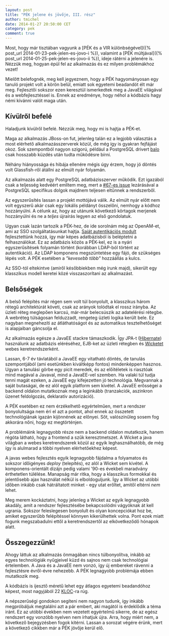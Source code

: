 ```yaml
---
layout: post
title: "PÉK jelene és jövője, III. rész"
author: tmichel
date: 2014-01-27 20:50:00 CET
category: pek
comment: true
---
```


Most, hogy már tisztában vagyunk a [PÉK és a VIR különbségével]({% post_url 2014-01-23-pek-jelen-es-jovo-i %}), valamint a [PÉK múltjával]({% post_url 2014-01-25-pek-jelen-es-jovo-ii %}), ideje rátérni a jelenére is. Nézzük meg, hogyan épül fel az alkalmazás és ez milyen problémákhoz vezet!

Mielőtt belefognék, meg kell jegyeznem, hogy a PÉK hagyományosan egy tanuló projekt volt a körön belül, emiatt sok egyetemi beadandót élt már meg. Fejlesztői sokszor ezen keresztül ismerkedtek meg a JavaEE világával és a webfejlesztéssel is. Ennek az eredménye, hogy néhol a kódbázis hagy némi kívánni valót maga után.

## Kívülről befelé

Haladjunk kívülről befelé. Nézzük meg, hogy mi is hajtja a PÉK-et.

Maga az alkalmazás JBoss-on fut, jelenleg talán ez a legjobb választás a most elérhető alkalmazásszerverek közül, de még így is gyakran fejfájást okoz. Sok szempontból nagyon szigorú, például a PostgreSQL drivert [balo](https://profile.sch.bme.hu/profile/show/uid/balo) csak hosszabb küzdés után tudta működésre bírni.

Néhány hiányossága és hibája ellenére mégis úgy érzem, hogy jó döntés volt Glassfish-ről átállni az elmúlt nyár folyamán.

Az alkalmazás alatt egy PostgreSQL adatbázisszerver működik. Ezt igazából csak a teljesség kedvéért említem meg, mert a [#67-es issue](https://github.com/kir-dev/korok/issues/67) lezárásával a PostgreSQL specifikus dolgok majdnem teljesen eltűnnek a rendszerből.

Az egyszerűsítés lassan a projekt mottójává válik. Az elmúlt nyár előtt nem volt egyszerű akár csak egy lokális példányt összelőni, nemhogy a kódhoz hozzányúlni. A célunk az, hogy az utánunk következő körtagok merjenek hozzányúlni és ne a _teljes_ újraírás legyen az első gondolatuk.

Ugyan csak lazán tartozik a PÉK-hez, de ide sorolnám még az OpenAM-et, ami az SSO szolgáltatásunkat hajtja. [Saját autentikációs modult](https://github.com/kir-dev/vir-auth) fejlesztettünk hozzá, így már képes adatbázisból is beléptetni a felhasználókat. Ez az adatbázis közös a PÉK-kel, ez is a nyári egyszerűsítések folyamán történt (korábban LDAP-ból történt az autentikáció). Az LDAP komponens megszüntetése egy fájó, de szükséges lépés volt. A PÉK esetében a _"kevesebb több"_ hozzáállás a kulcs.

Az SSO-tól eltekintve (amiről későbbiekben még írunk majd), sikerült egy klasszikus modell keretei közé visszaszorítani az alkalmazást.

## Belsőségek

A belső felépítés már régen sem volt túl bonyolult, a klasszikus három rétegű architektúrát követi, csak az arányok tolódtak el rossz irányba. Az üzleti réteg meglepően karcsú, már-már belecsúszik az adatelérési rétegbe. A webréteg túlságosan felduzzadt, rengeteg üzleti logika került bele. Ez nagyban megnehezíti az átláthatóságot és az automatikus tesztelhetőséget is alapjaiban gáncsolja el.

Az alkalmazás egésze a JavaEE stackre támaszkodik. Így JPA-t ([Hibernate](http://hibernate.org/)) használunk az adatbázis eléréséhez, EJB-ket az üzleti rétegben és [Wicketet](https://wicket.apache.org/) webes keretrendszerként.

Lassan, 6-7 év távlatából a JavaEE egy vitatható döntés, de tanulás szempontjából (ami esetünkben kiváltképp fontos) mindenképpen hasznos. Ugyan a tanulási görbe egy picit meredek, és az előítéletek is riasztóak mind magával a Javaval, mind a JavaEE-vel szemben. Ha valaki túl tudja tenni magát ezeken, a JavaEE egy kifejezetten jó technológia. Megvannak a saját butaságai, de ez alól egyik platform sem kivétel. A JavaEE erősségei a backend oldalon mutatkoznak meg a leginkább (tranzakciók, aszinkron üzenet feldolgozás, deklaratív autorizáció).

A PÉK esetében ez nem érzékelhető egyértelműen, mert a rendszer bonyolultsága nem éri el azt a pontot, ahol ennek az összetett technológiának igazán kijönnének az előnyei. Sőt, valószínűleg sosem fog akkorára nőni, hogy ez megtörténjen.

A problémáink legnagyobb része nem a backend oldalon mutatkozik, hanem régóta látható, hogy a frontend a szűk keresztmetszet. A Wicket a java világban a webes keretrendszerek közül az egyik leghasználhatóbb, de még így is alulmarad a többi nyelven elérhetőekhez képest.

A javas webes fejlesztés egyik legnagyobb fájdalma a folyamatos és sokszor időigényes _deploy_ (telepítés), ez alól a Wicket sem kivétel. A komponens-orientált dizájn pedig valami '90-es évekbeli maradvány érthetetlen túlélése. Manapság már ritka, hogy a klasszikus formokkal és jelentősebb ajax használat nélkül is elboldoguljunk. Így a Wicket az utóbbi időben inkább csak hátráltatott minket - egy utat erőltet, amitől eltérni _nem_ lehet.

Meg merem kockáztatni, hogy jelenleg a Wicket az egyik legnagyobb akadály, amit a rendszer fejlesztésébe bekapcsolódni vágyóknak át kell ugrania. Sokszor feleslegesen bonyolult és olyan koncepciókat hoz be, amiket egyszerűbb felépítéssel könnyen kikerülhettek volna. Pont ezek miatt fogunk megszabadulni ettől a keretrendszertől az elkövetkeződő hónapok alatt.

## Összegezzünk!

Ahogy láttuk az alkalmazás önmagában nincs túlbonyolítva, inkább az egyes technológiák nyűgjeivel küzd és sajnos nem csak technológiai értelemben. A Java és a JavaEE nem vonzó, így új embereket rávenni a fejlesztésre évről-évre nehezebb. A PÉK legnagyobb problémája ebben mutatkozik meg.

A kódbázis is ijesztő méretű lehet egy átlagos egyetemi beadandóhoz képest, most nagyjából 22 [KLOC](http://en.wikipedia.org/wiki/Source_lines_of_code)-ra rúg.

A népszerűségi gondokon segíteni nem nagyon tudunk, így inkább megpróbáljuk megtalálni azt a pár embert, aki magától is érdeklődik a téma iránt. Ez az utóbbi években nem vezetett egyértelmű sikerre, de az egész rendszert egy vonzóbb nyelven nem írhatjuk újra. Arra, hogy miért nem, a következő bejegyzésben fogok kitérni. Lassan a sorozat végére érünk, mert a következő cikkben már a PÉK jövője kerül elő.